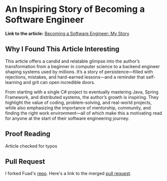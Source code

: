 # An Inspiring Story of Becoming a Software Engineer

**Link to the article:** [Becoming a Software Engineer: My Story](https://konstantinmb.medium.com/becoming-a-software-engineer-my-story-d19a183dc95d)

## Why I Found This Article Interesting

This article offers a candid and relatable glimpse into the author’s transformation from a beginner in computer science to a backend engineer shaping systems used by millions. It’s a story of persistence—filled with rejections, mistakes, and hard-earned lessons—and a reminder that self-learning and grit can open incredible doors.

From starting with a single C# project to eventually mastering Java, Spring Framework, and distributed systems, the author’s growth is inspiring. They highlight the value of coding, problem-solving, and real-world projects, while also emphasizing the importance of mentorship, community, and finding the right work environment—all of which make this a motivating read for anyone at the start of their software engineering journey.

## Proof Reading

Article checked for typos

## Pull Request

I forked Fuad's [repo](https://github.com/cs-uh-3260/s25-i1-gitpractice-thabitfuad). Here's a link to the merged [pull request](https://github.com/cs-uh-3260/s25-i1-gitpractice-thabitfuad/pull/2).
